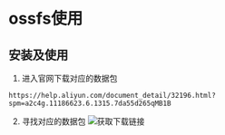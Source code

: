 # ossfs使用

## 安装及使用
1. 进入官网下载对应的数据包

```https://help.aliyun.com/document_detail/32196.html?spm=a2c4g.11186623.6.1315.7da55d265qMB1B```

2. 寻找对应的数据包
![获取下载链接]()